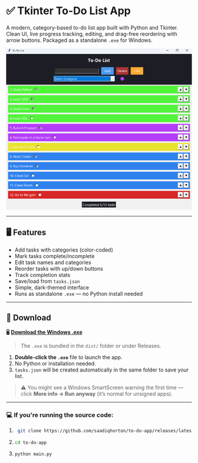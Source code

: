 # ✅ Tkinter To-Do List App

A modern, category-based to-do list app built with Python and Tkinter. Clean UI, live progress tracking, editing, and drag-free reordering with arrow buttons. Packaged as a standalone `.exe` for Windows.

![screenshot](assets/screenshot.png)

---

## 🖥️ Features

- Add tasks with categories (color-coded)
- Mark tasks complete/incomplete
- Edit task names and categories
- Reorder tasks with up/down buttons
- Track completion stats
- Save/load from `tasks.json`
- Simple, dark-themed interface
- Runs as standalone `.exe` — no Python install needed

---

## 🚀 Download

🖥️ **[Download the Windows .exe](https://github.com/saadiqhorton/to-do-app/latest/releases)**

> The `.exe` is bundled in the `dist/` folder or under Releases.

1. **Double-click the `.exe`** file to launch the app.
2. No Python or installation needed.
3. `tasks.json` will be created automatically in the same folder to save your list.

> ⚠️ You might see a Windows SmartScreen warning the first time — click **More info → Run anyway** (it’s normal for unsigned apps).

---

### 💻 If you're running the source code:

1. ```bash
    git clone https://github.com/saadiqhorton/to-do-app/releases/latest
2. ```bash
   cd to-do-app
3. ```bash
   python main.py
